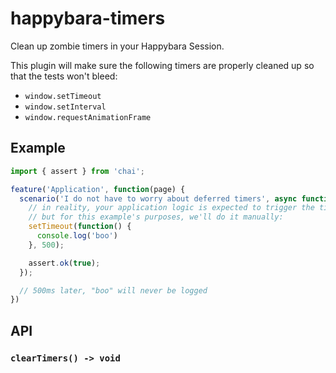 # happybara-timers

Clean up zombie timers in your Happybara Session.

This plugin will make sure the following timers are properly cleaned up so that
the tests won't bleed:

- `window.setTimeout`
- `window.setInterval`
- `window.requestAnimationFrame`

## Example

```javascript
import { assert } from 'chai';

feature('Application', function(page) {
  scenario('I do not have to worry about deferred timers', async function() {
    // in reality, your application logic is expected to trigger the timer
    // but for this example's purposes, we'll do it manually:
    setTimeout(function() {
      console.log('boo')
    }, 500);

    assert.ok(true);
  });

  // 500ms later, "boo" will never be logged
})
```

## API

### `clearTimers() -> void`
